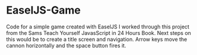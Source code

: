 # EaselJS-Game
Code for a simple game created with EaselJS
I worked through this project from the Sams Teach Yourself JavasScript in 24 Hours Book. Next steps on this would be to create a title screen and navigation.
Arrow keys move the cannon horizontally and the space button fires it.
